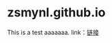 zsmynl.github.io
================
This is a test  aaaaaaa.
link：<a href="http://zsmynl.github.io/" target="_black">链接</a>
